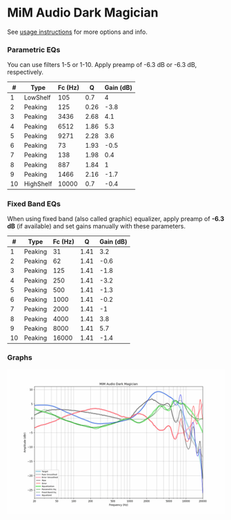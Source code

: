 # MiM Audio Dark Magician
See [usage instructions](https://github.com/jaakkopasanen/AutoEq#usage) for more options and info.

### Parametric EQs
You can use filters 1-5 or 1-10. Apply preamp of -6.3 dB or -6.3 dB, respectively.

|   # | Type      |   Fc (Hz) |    Q |   Gain (dB) |
|-----|-----------|-----------|------|-------------|
|   1 | LowShelf  |       105 | 0.7  |         4   |
|   2 | Peaking   |       125 | 0.26 |        -3.8 |
|   3 | Peaking   |      3436 | 2.68 |         4.1 |
|   4 | Peaking   |      6512 | 1.86 |         5.3 |
|   5 | Peaking   |      9271 | 2.28 |         3.6 |
|   6 | Peaking   |        73 | 1.93 |        -0.5 |
|   7 | Peaking   |       138 | 1.98 |         0.4 |
|   8 | Peaking   |       887 | 1.84 |         1   |
|   9 | Peaking   |      1466 | 2.16 |        -1.7 |
|  10 | HighShelf |     10000 | 0.7  |        -0.4 |

### Fixed Band EQs
When using fixed band (also called graphic) equalizer, apply preamp of **-6.3 dB** (if available) and set gains manually with these parameters.

|   # | Type    |   Fc (Hz) |    Q |   Gain (dB) |
|-----|---------|-----------|------|-------------|
|   1 | Peaking |        31 | 1.41 |         3.2 |
|   2 | Peaking |        62 | 1.41 |        -0.6 |
|   3 | Peaking |       125 | 1.41 |        -1.8 |
|   4 | Peaking |       250 | 1.41 |        -3.2 |
|   5 | Peaking |       500 | 1.41 |        -1.3 |
|   6 | Peaking |      1000 | 1.41 |        -0.2 |
|   7 | Peaking |      2000 | 1.41 |        -1   |
|   8 | Peaking |      4000 | 1.41 |         3.8 |
|   9 | Peaking |      8000 | 1.41 |         5.7 |
|  10 | Peaking |     16000 | 1.41 |        -1.4 |

### Graphs
![](./MiM%20Audio%20Dark%20Magician.png)
